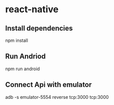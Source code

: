 # react-native
## Install dependencies
npm install
## Run Andriod
npm run android
## Connect Api with emulator
adb -s emulator-5554 reverse tcp:3000 tcp:3000
